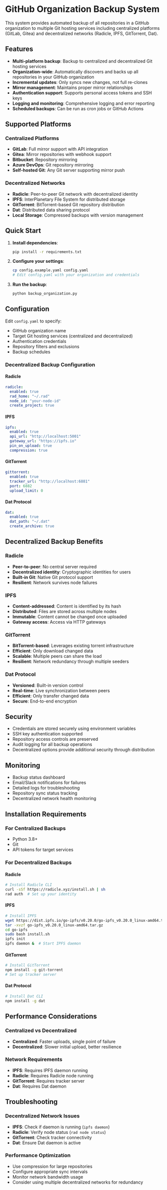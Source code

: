 # GitHub Organization Backup System

This system provides automated backup of all repositories in a GitHub organization to multiple Git hosting services including centralized platforms (GitLab, Gitea) and decentralized networks (Radicle, IPFS, GitTorrent, Dat).

## Features

- **Multi-platform backup**: Backup to centralized and decentralized Git hosting services
- **Organization-wide**: Automatically discovers and backs up all repositories in your GitHub organization
- **Incremental updates**: Only syncs new changes, not full re-clones
- **Mirror management**: Maintains proper mirror relationships
- **Authentication support**: Supports personal access tokens and SSH keys
- **Logging and monitoring**: Comprehensive logging and error reporting
- **Scheduled backups**: Can be run as cron jobs or GitHub Actions

## Supported Platforms

### Centralized Platforms
- **GitLab**: Full mirror support with API integration
- **Gitea**: Mirror repositories with webhook support
- **Bitbucket**: Repository mirroring
- **Azure DevOps**: Git repository mirroring
- **Self-hosted Git**: Any Git server supporting mirror push

### Decentralized Networks
- **Radicle**: Peer-to-peer Git network with decentralized identity
- **IPFS**: InterPlanetary File System for distributed storage
- **GitTorrent**: BitTorrent-based Git repository distribution
- **Dat**: Distributed data sharing protocol
- **Local Storage**: Compressed backups with version management

## Quick Start

1. **Install dependencies**:
   ```bash
   pip install -r requirements.txt
   ```

2. **Configure your settings**:
   ```bash
   cp config.example.yaml config.yaml
   # Edit config.yaml with your organization and credentials
   ```

3. **Run the backup**:
   ```bash
   python backup_organization.py
   ```

## Configuration

Edit `config.yaml` to specify:
- GitHub organization name
- Target Git hosting services (centralized and decentralized)
- Authentication credentials
- Repository filters and exclusions
- Backup schedules

### Decentralized Backup Configuration

#### Radicle
```yaml
radicle:
  enabled: true
  rad_home: "~/.rad"
  node_id: "your-node-id"
  create_project: true
```

#### IPFS
```yaml
ipfs:
  enabled: true
  api_url: "http://localhost:5001"
  gateway_url: "https://ipfs.io"
  pin_on_upload: true
  compression: true
```

#### GitTorrent
```yaml
gittorrent:
  enabled: true
  tracker_url: "http://localhost:6881"
  port: 6882
  upload_limit: 0
```

#### Dat Protocol
```yaml
dat:
  enabled: true
  dat_path: "~/.dat"
  create_archive: true
```

## Decentralized Backup Benefits

### Radicle
- **Peer-to-peer**: No central server required
- **Decentralized identity**: Cryptographic identities for users
- **Built-in Git**: Native Git protocol support
- **Resilient**: Network survives node failures

### IPFS
- **Content-addressed**: Content is identified by its hash
- **Distributed**: Files are stored across multiple nodes
- **Immutable**: Content cannot be changed once uploaded
- **Gateway access**: Access via HTTP gateways

### GitTorrent
- **BitTorrent-based**: Leverages existing torrent infrastructure
- **Efficient**: Only download changed data
- **Scalable**: Multiple peers can share the load
- **Resilient**: Network redundancy through multiple seeders

### Dat Protocol
- **Versioned**: Built-in version control
- **Real-time**: Live synchronization between peers
- **Efficient**: Only transfer changed data
- **Secure**: End-to-end encryption

## Security

- Credentials are stored securely using environment variables
- SSH key authentication supported
- Repository access controls are preserved
- Audit logging for all backup operations
- Decentralized options provide additional security through distribution

## Monitoring

- Backup status dashboard
- Email/Slack notifications for failures
- Detailed logs for troubleshooting
- Repository sync status tracking
- Decentralized network health monitoring

## Installation Requirements

### For Centralized Backups
- Python 3.8+
- Git
- API tokens for target services

### For Decentralized Backups

#### Radicle
```bash
# Install Radicle CLI
curl -sSf https://radicle.xyz/install.sh | sh
rad auth  # Set up your identity
```

#### IPFS
```bash
# Install IPFS
wget https://dist.ipfs.io/go-ipfs/v0.20.0/go-ipfs_v0.20.0_linux-amd64.tar.gz
tar -xvzf go-ipfs_v0.20.0_linux-amd64.tar.gz
cd go-ipfs
sudo bash install.sh
ipfs init
ipfs daemon &  # Start IPFS daemon
```

#### GitTorrent
```bash
# Install GitTorrent
npm install -g git-torrent
# Set up tracker server
```

#### Dat Protocol
```bash
# Install Dat CLI
npm install -g dat
```

## Performance Considerations

### Centralized vs Decentralized
- **Centralized**: Faster uploads, single point of failure
- **Decentralized**: Slower initial upload, better resilience

### Network Requirements
- **IPFS**: Requires IPFS daemon running
- **Radicle**: Requires Radicle node running
- **GitTorrent**: Requires tracker server
- **Dat**: Requires Dat daemon

## Troubleshooting

### Decentralized Network Issues
- **IPFS**: Check if daemon is running (`ipfs daemon`)
- **Radicle**: Verify node status (`rad node status`)
- **GitTorrent**: Check tracker connectivity
- **Dat**: Ensure Dat daemon is active

### Performance Optimization
- Use compression for large repositories
- Configure appropriate sync intervals
- Monitor network bandwidth usage
- Consider using multiple decentralized networks for redundancy 